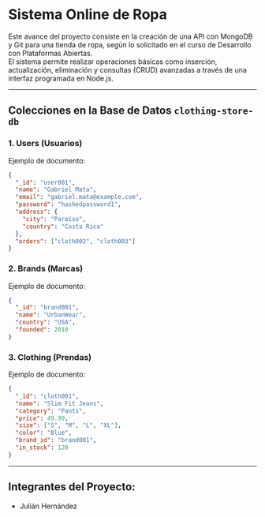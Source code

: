 # Sistema Online de Ropa

Este avance del proyecto consiste en la creación de una API con MongoDB y Git para una tienda de ropa, según lo solicitado en el curso de Desarrollo con Plataformas Abiertas.  
El sistema permite realizar operaciones básicas como inserción, actualización, eliminación y consultas (CRUD) avanzadas a través de una interfaz programada en Node.js.

---

## Colecciones en la Base de Datos `clothing-store-db`

### 1. Users (Usuarios)

Ejemplo de documento:

```json
{
  "_id": "user001",
  "name": "Gabriel Mata",
  "email": "gabriel.mata@example.com",
  "password": "hashedpassword1",
  "address": {
    "city": "Paraíso",
    "country": "Costa Rica"
  },
  "orders": ["cloth002", "cloth003"]
}
```
### 2. Brands (Marcas)

Ejemplo de documento:

```json
{
  "_id": "brand001",
  "name": "UrbanWear",
  "country": "USA",
  "founded": 2010
}
```

### 3. Clothing (Prendas)

Ejemplo de documento:

```json
{
  "_id": "cloth001",
  "name": "Slim Fit Jeans",
  "category": "Pants",
  "price": 49.99,
  "size": ["S", "M", "L", "XL"],
  "color": "Blue",
  "brand_id": "brand001",
  "in_stock": 120
}
```
---

## Integrantes del Proyecto:
- Julián Hernández